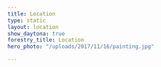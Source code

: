 ```yaml
---
title: Location
type: static
layout: location
show_daytona: true
forestry_title: Location
hero_photo: "/uploads/2017/11/16/painting.jpg"

---
```

